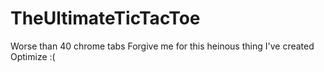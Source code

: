 # TheUltimateTicTacToe
Worse than 40 chrome tabs
Forgive me for this heinous thing I've created
Optimize :(
